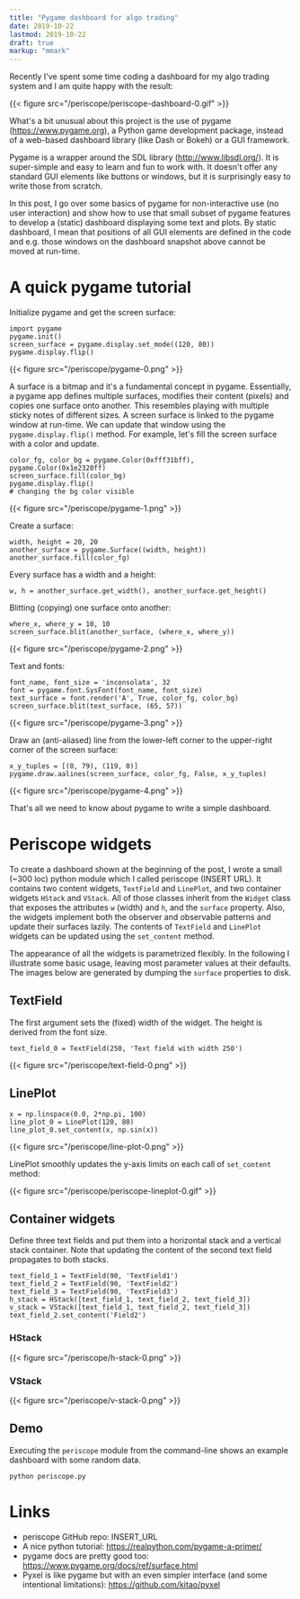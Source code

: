 ```yaml
---
title: "Pygame dashboard for algo trading"
date: 2019-10-22
lastmod: 2019-10-22
draft: true
markup: "mmark"
---
```


Recently I've spent some time coding a dashboard for my algo trading system and I am quite happy with the result: 

{{< figure src="/periscope/periscope-dashboard-0.gif" >}}

What's a bit unusual about this project is the use of pygame (https://www.pygame.org), a Python game development package, instead of a web-based dashboard library (like Dash or Bokeh) or a GUI framework. 

Pygame is a wrapper around the SDL library (http://www.libsdl.org/). It is super-simple and easy to learn and fun to work with. It doesn't offer any standard GUI elements like buttons or windows, but it is surprisingly easy to write those from scratch.

In this post, I go over some basics of pygame for non-interactive use (no user interaction) and show how to use that small subset of pygame features to develop a (static) dashboard displaying some text and plots. By static dashboard, I mean that positions of all GUI elements are defined in the code and e.g. those windows on the dashboard snapshot above cannot be moved at run-time.

# A quick pygame tutorial

Initialize pygame and get the screen surface:

    import pygame
    pygame.init()
    screen_surface = pygame.display.set_mode((120, 80))
    pygame.display.flip()

{{< figure src="/periscope/pygame-0.png" >}}

A surface is a bitmap and it's a fundamental concept in pygame. Essentially, a pygame app defines multiple surfaces, modifies their content (pixels) and copies one surface onto another. This resembles playing with multiple sticky notes of different sizes. A screen surface is linked to the pygame window at run-time. We can update that window using the `pygame.display.flip()` method. For example, let's fill the screen surface with a color and update.

    color_fg, color_bg = pygame.Color(0xfff31bff), pygame.Color(0x1e2320ff)
    screen_surface.fill(color_bg)
    pygame.display.flip()  
    # changing the bg color visible

{{< figure src="/periscope/pygame-1.png" >}}

Create a surface: 

    width, height = 20, 20
    another_surface = pygame.Surface((width, height))
    another_surface.fill(color_fg)

Every surface has a width and a height:

    w, h = another_surface.get_width(), another_surface.get_height()

Blitting (copying) one surface onto another:

    where_x, where_y = 10, 10
    screen_surface.blit(another_surface, (where_x, where_y))

{{< figure src="/periscope/pygame-2.png" >}}

Text and fonts: 

    font_name, font_size = 'inconsolata', 32
    font = pygame.font.SysFont(font_name, font_size)
    text_surface = font.render('A', True, color_fg, color_bg)
    screen_surface.blit(text_surface, (65, 57))

{{< figure src="/periscope/pygame-3.png" >}}

Draw an (anti-aliased) line from the lower-left corner to the upper-right corner of the screen surface:

    x_y_tuples = [(0, 79), (119, 0)]
    pygame.draw.aalines(screen_surface, color_fg, False, x_y_tuples)

{{< figure src="/periscope/pygame-4.png" >}}

That's all we need to know about pygame to write a simple dashboard.

# Periscope widgets

To create a dashboard shown at the beginning of the post, I wrote a small (~300 loc) python module which I called periscope (INSERT URL). It contains two content widgets, `TextField` and `LinePlot`, and two container widgets `HStack` and `VStack`. All of those classes inherit from the `Widget` class that exposes the attributes `w` (width) and `h`, and the `surface` property. Also, the widgets implement both the observer and observable patterns and update their surfaces lazily. The contents of `TextField` and `LinePlot` widgets can be updated using the `set_content` method.

The appearance of all the widgets is parametrized flexibly. In the following I illustrate some basic usage, leaving most parameter values at their defaults. The images below are generated by dumping the `surface` properties to disk.

## TextField

The first argument sets the (fixed) width of the widget. The height is derived from the font size.

    text_field_0 = TextField(250, 'Text field with width 250')

{{< figure src="/periscope/text-field-0.png" >}}

## LinePlot

    x = np.linspace(0.0, 2*np.pi, 100)
    line_plot_0 = LinePlot(120, 80)
    line_plot_0.set_content(x, np.sin(x))

{{< figure src="/periscope/line-plot-0.png" >}}

LinePlot smoothly updates the y-axis limits on each call of `set_content` method:

{{< figure src="/periscope/periscope-lineplot-0.gif" >}}

## Container widgets

Define three text fields and put them into a horizontal stack and a vertical stack container. Note that updating the content of the second text field propagates to both stacks.

    text_field_1 = TextField(90, 'TextField1')
    text_field_2 = TextField(90, 'TextField2')
    text_field_3 = TextField(90, 'TextField3')
    h_stack = HStack([text_field_1, text_field_2, text_field_3])
    v_stack = VStack([text_field_1, text_field_2, text_field_3])
    text_field_2.set_content('Field2')

### HStack

{{< figure src="/periscope/h-stack-0.png" >}}

### VStack

{{< figure src="/periscope/v-stack-0.png" >}}

## Demo

Executing the `periscope` module from the command-line shows an example dashboard with some random data.

    python periscope.py

# Links

* periscope GitHub repo: INSERT_URL
* A nice python tutorial: https://realpython.com/pygame-a-primer/
* pygame docs are pretty good too: https://www.pygame.org/docs/ref/surface.html
* Pyxel is like pygame but with an even simpler interface (and some intentional limitations): https://github.com/kitao/pyxel
